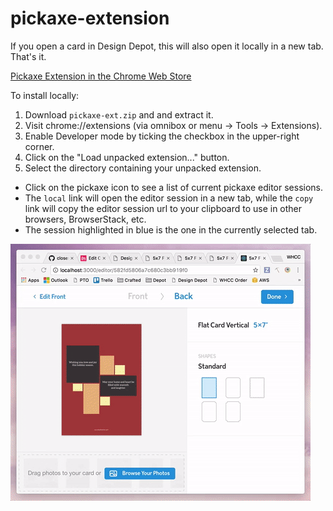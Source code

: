 # pickaxe-extension
If you open a card in Design Depot, this will also open it locally in a new tab. That's it.

[Pickaxe Extension in the Chrome Web Store](https://chrome.google.com/webstore/detail/pickaxe-url-generator/cibbfgleocnkfafehjknedklkipiihja)

To install locally:
1. Download `pickaxe-ext.zip` and and extract it.
2. Visit chrome://extensions (via omnibox or menu -> Tools -> Extensions).
3. Enable Developer mode by ticking the checkbox in the upper-right corner.
4. Click on the "Load unpacked extension..." button.
5. Select the directory containing your unpacked extension.

- Click on the pickaxe icon to see a list of current pickaxe editor sessions.
- The `local` link will open the editor session in a new tab, while the `copy` link will copy the editor session url to your clipboard to use in other browsers, BrowserStack, etc.
- The session highlighted in blue is the one in the currently selected tab.

![pickaxe extension demo](https://raw.githubusercontent.com/mknepprath/pickaxe-extension/master/pickaxe-ext-demo.gif)
